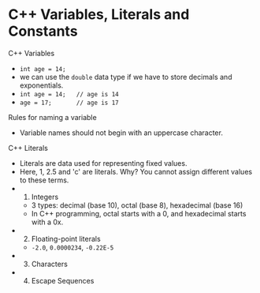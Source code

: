 # C++ Variables, Literals and Constants
C++ Variables
- ```int age = 14;```
- we can use the ```double``` data type if we have to store decimals and exponentials.
- ```int age = 14;   // age is 14```
- ```age = 17;       // age is 17```

Rules for naming a variable
- Variable names should not begin with an uppercase character.

C++ Literals
- Literals are data used for representing fixed values.
- Here, 1, 2.5 and 'c' are literals. Why? You cannot assign different values to these terms.
- 1. Integers
  - 3 types: decimal (base 10), octal (base 8), hexadecimal (base 16)
  - In C++ programming, octal starts with a 0, and hexadecimal starts with a 0x.
- 2. Floating-point literals
  - ```-2.0```, ```0.0000234```, ```-0.22E-5```
- 3. Characters
- 4. Escape Sequences




























